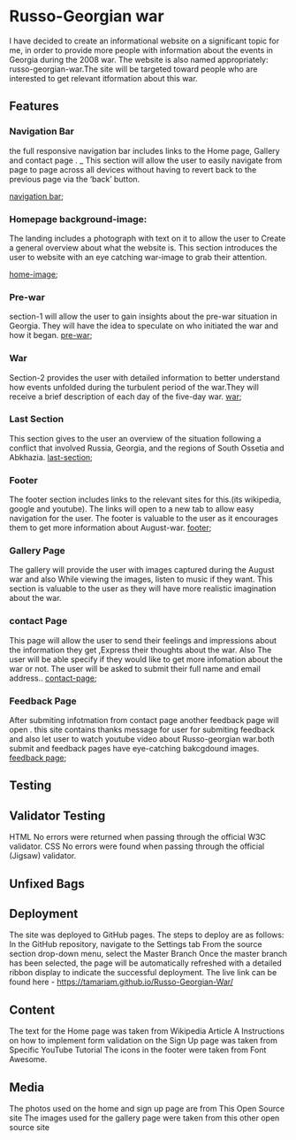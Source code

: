 # **Russo-Georgian war**

I have decided to create an informational website on a significant topic for me, in order to provide more people with information about the events in Georgia during the 2008 war. The website is also named appropriately: russo-georgian-war.The site will be targeted toward people who are interested to get relevant itformation about this war.

## **Features**

### **Navigation Bar**

the full responsive navigation bar includes links to the Home page, Gallery and contact page .
\_ This section will allow the user to easily navigate from page to page across all devices without having to revert back to the previous page via the ‘back’ button.

[navigation bar](docs/screenshots/navigation-bar.png);

### **Homepage background-image:**

The landing includes a photograph with text on it to allow the user to Create a general overview about what the website is.
This section introduces the user to website with an eye catching war-image to grab their attention.

[home-image](docs/screenshots/home-image.png);

### **Pre-war**

section-1 will allow the user to gain insights about the pre-war situation in Georgia.
They will have the idea to speculate on who initiated the war and how it began.
[pre-war](docs/screenshots/prewar.png);

### **War**

Section-2 provides the user with detailed information to better understand how events unfolded during the turbulent period of the war.They will receive a brief description of each day of the five-day war.
[war](docs/screenshots/war.png);

### **Last Section**

This section gives to the user an overview of the situation following a conflict that involved Russia, Georgia, and the regions of South Ossetia and Abkhazia.
[last-section](docs/screenshots/last-section.png);

### **Footer**

The footer section includes links to the relevant sites for this.(its wikipedia, google and youtube). The links will open to a new tab to allow easy navigation for the user.
The footer is valuable to the user as it encourages them to get more information about August-war.
[footer](docs/screenshots/footer.png);

### **Gallery Page**

The gallery will provide the user with images captured during the August war and also While viewing the images, listen to music if they want.
This section is valuable to the user as they will have more realistic imagination about the war.

### **contact Page**

This page will allow the user to send their feelings and impressions about the information they get ,Express their thoughts about the war. Also The user will be able specify if they would like to get more infomation about the war or not. The user will be asked to submit their full name and email address..
[contact-page](docs/screenshots/contact.png);

### **Feedback Page**

After submiting infotmation from contact page another feedback page will open .
this site contains thanks message for user for submiting feedback and also let user to watch youtube video about Russo-georgian war.both submit and feedback pages have eye-catching bakcgdound images.
[feedback page](docs/screenshots/feedback.png);

## **Testing**

## **Validator Testing**

HTML
No errors were returned when passing through the official W3C validator.
CSS
No errors were found when passing through the official (Jigsaw) validator.

## **Unfixed Bags**

## **Deployment**

The site was deployed to GitHub pages. The steps to deploy are as follows:
In the GitHub repository, navigate to the Settings tab
From the source section drop-down menu, select the Master Branch
Once the master branch has been selected, the page will be automatically refreshed with a detailed ribbon display to indicate the successful deployment.
The live link can be found here - https://tamariam.github.io/Russo-Georgian-War/

## **Content**

The text for the Home page was taken from Wikipedia Article A
Instructions on how to implement form validation on the Sign Up page was taken from Specific YouTube Tutorial
The icons in the footer were taken from Font Awesome.

## **Media**

The photos used on the home and sign up page are from This Open Source site
The images used for the gallery page were taken from this other open source site
